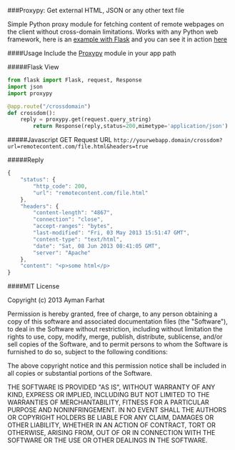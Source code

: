 ###Proxypy: Get external HTML, JSON or any other text file

Simple Python proxy module for fetching content of remote webpages on the client without cross-domain limitations. Works with any Python web framework, here is an [example with Flask](https://github.com/aymanfarhat/proxypy/tree/master/example) and you can see it in action [here](http://proxypy.herokuapp.com)

####Usage
Include the [Proxypy](https://github.com/aymanfarhat/proxypy/blob/master/proxypy.py) module in your app path

#####Flask View 
```python
from flask import Flask, request, Response
import json
import proxypy

@app.route("/crossdomain")
def crossdom():
    reply = proxypy.get(request.query_string)
        return Response(reply,status=200,mimetype='application/json')
```
#####Javascript GET Request URL 
`http://yourwebapp.domain/crossdom?url=remotecontent.com/file.html&headers=true`

#####Reply
```javascript
{
    "status": {
        "http_code": 200,
        "url": "remotecontent.com/file.html"
    },
    "headers": {
        "content-length": "4867",
        "connection": "close",
        "accept-ranges": "bytes",
        "last-modified": "Fri, 03 May 2013 15:51:47 GMT",
        "content-type": "text/html",
        "date": "Sat, 08 Jun 2013 08:41:05 GMT",
        "server": "Apache"
    },
    "content": "<p>some html</p> 
} 
```

####MIT License

Copyright (c) 2013 Ayman Farhat 

Permission is hereby granted, free of charge, to any person obtaining a copy
of this software and associated documentation files (the "Software"), to deal
in the Software without restriction, including without limitation the rights
to use, copy, modify, merge, publish, distribute, sublicense, and/or sell
copies of the Software, and to permit persons to whom the Software is
furnished to do so, subject to the following conditions:

The above copyright notice and this permission notice shall be included in
all copies or substantial portions of the Software.

THE SOFTWARE IS PROVIDED "AS IS", WITHOUT WARRANTY OF ANY KIND, EXPRESS OR
IMPLIED, INCLUDING BUT NOT LIMITED TO THE WARRANTIES OF MERCHANTABILITY,
FITNESS FOR A PARTICULAR PURPOSE AND NONINFRINGEMENT. IN NO EVENT SHALL THE
AUTHORS OR COPYRIGHT HOLDERS BE LIABLE FOR ANY CLAIM, DAMAGES OR OTHER
LIABILITY, WHETHER IN AN ACTION OF CONTRACT, TORT OR OTHERWISE, ARISING FROM,
OUT OF OR IN CONNECTION WITH THE SOFTWARE OR THE USE OR OTHER DEALINGS IN
THE SOFTWARE.
